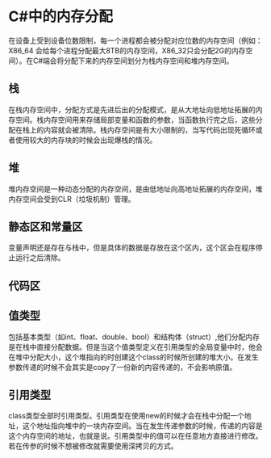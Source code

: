 # C#中的内存分配
在设备上受到设备位数限制，每一个进程都会被分配对应位数的内存空间（例如：X86_64 会给每个进程分配最大8TB的内存空间，X86_32只会分配2G的内存空间）。在C#端会将分配下来的内存空间划分为栈内存空间和堆内存空间。
## 栈
在栈内存空间中，分配方式是先进后出的分配模式，是从大地址向低地址拓展的内存空间。栈内存空间用来存储局部变量和函数的参数，当函数执行完之后，这些分配在栈上的内容就会被清除。栈内存空间是有大小限制的，当写代码出现死循环或者使用较大的内存块的时候会出现爆栈的情况。
## 堆
堆内存空间是一种动态分配的内存空间，是由低地址向高地址拓展的内存空间，堆内存空间会受到CLR（垃圾机制）管理。

## 静态区和常量区
变量声明还是存在与栈中，但是具体的数据是存放在这个区内，这个区会在程序停止运行之后清除。

## 代码区

## 值类型
包括基本类型（如int、float、double、bool）和结构体（struct）,他们分配内存是在栈中直接分配数据。但是当这个值类型定义在引用类型的全局变量中时，他会在堆中分配大小，这个堆指向的时创建这个class的时候所创建的堆大小。在发生参数传递的时候不会其实是copy了一份新的内容传递的，不会影响原值。

## 引用类型
class类型全部时引用类型。引用类型在使用new的时候才会在栈中分配一个地址，这个地址指向堆中的一块内存空间。当在发生传递参数的时候，传递的内容是这个内存空间的地址，也就是说。引用类型中的值可以在任意地方直接进行修改。若在传参的时候不想被修改就需要使用深拷贝的方式。